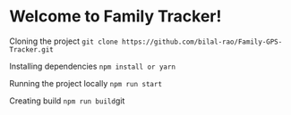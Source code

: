 # Welcome to Family Tracker!
Cloning the project
`git clone https://github.com/bilal-rao/Family-GPS-Tracker.git`

Installing dependencies
`npm install or yarn`

Running the project locally
`npm run start`

Creating build
`npm run build`git 